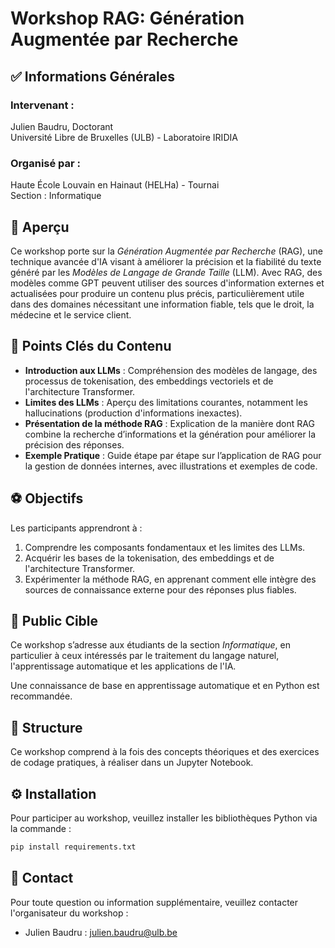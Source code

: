 # Workshop RAG: Génération Augmentée par Recherche 

## ✅ Informations Générales

### Intervenant :
Julien Baudru, Doctorant  
Université Libre de Bruxelles (ULB) - Laboratoire IRIDIA

### Organisé par :
Haute École Louvain en Hainaut (HELHa) - Tournai  
Section : Informatique

## 📗 Aperçu
Ce workshop porte sur la *Génération Augmentée par Recherche* (RAG), une technique avancée d'IA visant à améliorer la précision et la fiabilité du texte généré par les *Modèles de Langage de Grande Taille* (LLM). Avec RAG, des modèles comme GPT peuvent utiliser des sources d'information externes et actualisées pour produire un contenu plus précis, particulièrement utile dans des domaines nécessitant une information fiable, tels que le droit, la médecine et le service client.

## 🔑 Points Clés du Contenu
- **Introduction aux LLMs** : Compréhension des modèles de langage, des processus de tokenisation, des embeddings vectoriels et de l'architecture Transformer.
- **Limites des LLMs** : Aperçu des limitations courantes, notamment les hallucinations (production d'informations inexactes).
- **Présentation de la méthode RAG** : Explication de la manière dont RAG combine la recherche d’informations et la génération pour améliorer la précision des réponses.
- **Exemple Pratique** : Guide étape par étape sur l’application de RAG pour la gestion de données internes, avec illustrations et exemples de code.

## ⚽ Objectifs
Les participants apprendront à :
1. Comprendre les composants fondamentaux et les limites des LLMs.
2. Acquérir les bases de la tokenisation, des embeddings et de l'architecture Transformer.
3. Expérimenter la méthode RAG, en apprenant comment elle intègre des sources de connaissance externe pour des réponses plus fiables.

## 🎯 Public Cible
Ce workshop s’adresse aux étudiants de la section *Informatique*, en particulier à ceux intéressés par le traitement du langage naturel, l'apprentissage automatique et les applications de l'IA.

Une connaissance de base en apprentissage automatique et en Python est recommandée.

## 🚧 Structure
Ce workshop comprend à la fois des concepts théoriques et des exercices de codage pratiques, à réaliser dans un Jupyter Notebook.

## ⚙️ Installation
Pour participer au workshop, veuillez installer les bibliothèques Python via la commande :
```bash
pip install requirements.txt
```

## 🙋 Contact
Pour toute question ou information supplémentaire, veuillez contacter l'organisateur du workshop :
- Julien Baudru : [julien.baudru@ulb.be](mailto:julien.baudru@ulb.be)